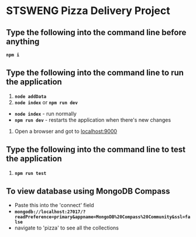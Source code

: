 # STSWENG Pizza Delivery Project

## Type the following into the command line before anything
**`npm i`**
## Type the following into the command line to run the application
1. **`node addData`**
1. **`node index`** or **`npm run dev`**
 - **`node index`** - run normally
 - **`npm run dev`** - restarts the application when there's new changes
1. Open a browser and got to [localhost:9000](localhost:9000)

## Type the following into the command line to test the application
1. **`npm run test`**

## To view database using MongoDB Compass
-   Paste this into the 'connect' field
-   **`mongodb://localhost:27017/?readPreference=primary&appname=MongoDB%20Compass%20Community&ssl=false`**
-   navigate to 'pizza' to see all the collections